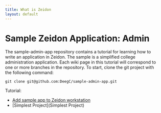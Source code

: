 ```yaml
---
title: What is Zeidon
layout: default
---
```


# Sample Zeidon Application: Admin

The sample-admin-app repository contains a tutorial for learning how to write an application in Zeidon.  The sample is a simplified college administration application.  Each wiki page in this tutorial will correspond to one or more branches in the repository.  To start, clone the git project with the following command:

    git clone git@github.com:DeegC/sample-admin-app.git

Tutorial:
* [Add sample app to Zeidon workstation](workstation)
* [Simplest Project](Simplest Project)